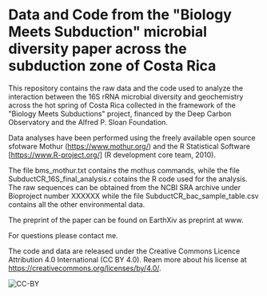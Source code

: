 # Data and Code from the "Biology Meets Subduction" microbial diversity paper across the subduction zone of Costa Rica

This repository contains the raw data and the code used to analyze the interaction between the 16S rRNA microbial diversity and geochemistry across the hot spring of Costa Rica collected in the framework of the "Biology Meets Subductions" project, financed by the Deep Carbon Observatory and the Alfred P. Sloan Foundation.

Data analyses have been performed using the freely available open source sfotware Mothur (https://www.mothur.org/) and the R Statistical Software [https://www.R-project.org/] (R development core team, 2010).

The file bms_mothur.txt contains the mothus commands, while the file SubductCR_16S_final_analysis.r cotains the R code used for the analysis. The raw sequences can be obtained from the NCBI SRA archive under Bioproject number XXXXXX while the file SubductCR_bac_sample_table.csv contains all the other environmental data.

The preprint of the paper can be found on EarthXiv as preprint at www.

For questions please contact me.

The code and data are released under the Creative Commons Licence Attribution 4.0 International (CC BY 4.0). Ream more about his license at https://creativecommons.org/licenses/by/4.0/.

![CC-BY](https://www.fosteropenscience.eu/learning/open-licensing/course/en/assets/b4467d3769dbd7a80e8d641361ff364b505d118d.png)
